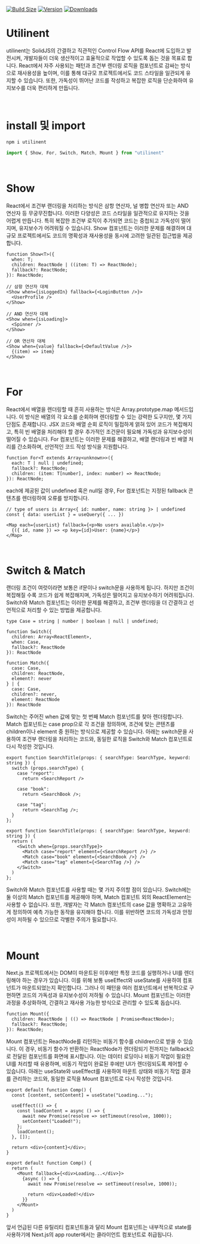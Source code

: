 [![Build Size](https://img.shields.io/bundlephobia/minzip/utilinent?label=bundle%20size&style=flat&colorA=000000&colorB=000000)](https://bundlephobia.com/result?p=utilinent)
[![Version](https://img.shields.io/npm/v/utilinent?style=flat&colorA=000000&colorB=000000)](https://www.npmjs.com/package/utilinent)
[![Downloads](https://img.shields.io/npm/dt/utilinent.svg?style=flat&colorA=000000&colorB=000000)](https://www.npmjs.com/package/utilinent)

# Utilinent

utilinent는 SolidJS의 간결하고 직관적인 Control Flow API를 React에 도입하고 발전시켜, 개발자들이 더욱 생산적이고 효율적으로 작업할 수 있도록 돕는 것을 목표로 합니다. React에서 자주 사용되는 패턴과 조건부 렌더링 로직을 컴포넌트로 감싸는 방식으로 재사용성을 높이며, 이를 통해 대규모 프로젝트에서도 코드 스타일을 일관되게 유지할 수 있습니다. 또한, 가독성이 뛰어난 코드를 작성하고 복잡한 로직을 단순화하여 유지보수를 더욱 편리하게 만듭니다.

&nbsp;

# install 및 import 

```ts
npm i utilinent
```
```ts
import { Show, For, Switch, Match, Mount } from "utilinent"
```

&nbsp;

# Show

React에서 조건부 랜더링을 처리하는 방식은 삼항 연산자, 널 병합 연산자 또는 AND 연산자 등 무궁무진합니다. 이러한 다양성은 코드 스타일을 일관적으로 유지하는 것을 어렵게 만듭니다. 특히 복잡한 조건부 로직이 추가되면 코드는 중첩되고 가독성이 떨어지며, 유지보수가 어려워질 수 있습니다. Show 컴포넌트는 이러한 문제를 해결하며 대규모 프로젝트에서도 코드의 명확성과 재사용성을 동시에 고려한 일관된 접근법을 제공합니다.

```tsx
function Show<T>({
  when: T;
  children: ReactNode | ((item: T) => ReactNode);
  fallback?: ReactNode;
}): ReactNode;
```
```tsx
// 삼항 연산자 대체
<Show when={isLoggedIn} fallback={<LoginButton />}>
  <UserProfile />
</Show>
 
// AND 연산자 대체
<Show when={isLoading}>
  <Spinner />
</Show>
 
// OR 연산자 대체
<Show when={value} fallback={<DefaultValue />}>
  {(item) => item}
</Show>
```

&nbsp;

# For 
React에서 배열을 렌더링할 때 흔히 사용하는 방식은 Array.prototype.map 메서드입니다. 이 방식은 배열의 각 요소를 순회하며 렌더링할 수 있는 강력한 도구지만, 몇 가지 단점도 존재합니다. JSX 코드와 배열 순회 로직이 밀접하게 얽혀 있어 코드가 복잡해지고, 특히 빈 배열을 처리해야 할 경우 추가적인 조건문이 필요해 가독성과 유지보수성이 떨어질 수 있습니다. For 컴포넌트는 이러한 문제를 해결하고, 배열 랜더링과 빈 배열 처리를 간소화하며, 선언적인 코드 작성 방식을 지원합니다.

```tsx
function For<T extends Array<unknown>>({
  each: T | null | undefined; 
  fallback?: ReactNode;
  children: (item: T[number], index: number) => ReactNode;
}): ReactNode;
```

each에 제공된 값이 undefined 혹은 null일 경우, For 컴포넌트는 지정된 fallback 콘텐츠를 렌더링하여 오류를 방지합니다.

```tsx
// type of users is Array<{ id: number, name: string }> | undefined
const { data: userList } = useQuery({ ... })
 
<Map each={userList} fallback={<p>No users available.</p>}>
  {({ id, name }) => <p key={id}>User: {name}</p>}
</Map>
```

&nbsp;

# Switch & Match

랜더링 조건이 여럿이라면 보통은 if문이나 switch문을 사용하게 됩니다. 하지만 조건이 복잡해질 수록 코드가 쉽게 복잡해지며, 가독성은 떨어지고 유지보수하기 어려워집니다. Switch와 Match 컴포넌트는 이러한 문제를 해결하고, 조건부 렌더링을 더 간결하고 선언적으로 처리할 수 있는 방법을 제공합니다.

```tsx
type Case = string | number | boolean | null | undefined;
 
function Switch({
  children: Array<ReactElement>,
  when: Case,
  fallback?: ReactNode
}): ReactNode
 
function Match({
  case: Case,
  children: ReactNode,
  element?: never
} | {
  case: Case,
  children?: never,
  element: ReactNode
}): ReactNode
```

Switch는 주어진 when 값에 맞는 첫 번째 Match 컴포넌트를 찾아 렌더링합니다. Match 컴포넌트는 case prop으로 각 조건을 정의하며, 조건에 맞는 콘텐츠를 children이나 element 중 원하는 방식으로 제공할 수 있습니다. 아래는 switch문을 사용하여 조건부 랜더링을 처리하는 코드와, 동일한 로직을 Switch와 Match 컴포넌트로 다시 작성한 것입니다.

```tsx
export function SearchTitle(props: { searchType: SearchType, keyword: string }) {
  switch (props.searchType) {
    case "report":
      return <SearchReport />
 
    case "book":
      return <SearchBook />;
 
    case "tag":
      return <SearchTag />;
  }
};
```
```tsx
export function SearchTitle(props: { searchType: SearchType, keyword: string }) {
  return (
    <Switch when={props.searchType}>
      <Match case="report" element={<SearchReport />} />
      <Match case="book" element={<SearchBook />} />
      <Match case="tag" element={<SearchTag />} />
    </Switch>
  )
};
```

Switch와 Match 컴포넌트를 사용할 때는 몇 가지 주의할 점이 있습니다. Switch에는 둘 이상의 Match 컴포넌트를 제공해야 하며, Match 컴포넌트 외의 ReactElement는 사용할 수 없습니다. 또한, 개발자는 각 Match 컴포넌트의 case 값을 명확하고 고유하게 정의하여 예측 가능한 동작을 유지해야 합니다. 이를 위반하면 코드의 가독성과 안정성이 저하될 수 있으므로 각별한 주의가 필요합니다.

&nbsp;

# Mount

Next.js 프로젝트에서는 DOM이 마운트된 이후에만 특정 코드를 실행하거나 UI를 렌더링해야 하는 경우가 있습니다. 이를 위해 보통 useEffect와 useState를 사용하여 컴포넌트가 마운트되었는지 확인합니다. 그러나 이 패턴을 여러 컴포넌트에서 반복적으로 구현하면 코드의 가독성과 유지보수성이 저하될 수 있습니다. Mount 컴포넌트는 이러한 과정을 추상화하여, 간결하고 재사용 가능한 방식으로 관리할 수 있도록 돕습니다.

```tsx
function Mount({
  children: ReactNode | (() => ReactNode | Promise<ReactNode>);
  fallback?: ReactNode;
}): ReactNode;
```

Mount 컴포넌트는 ReactNode를 리턴하는 비동기 함수를 children으로 받을 수 있습니다. 이 경우, 비동기 함수가 반환하는 ReactNode가 렌더링되기 전까지는 fallback으로 전달된 컴포넌트를 화면에 표시합니다. 이는 데이터 로딩이나 비동기 작업이 필요한 UI를 처리할 때 유용하며, 비동기 작업이 완료된 후에만 UI가 렌더링되도록 제어할 수 있습니다. 아래는 useState와 useEffect를 사용하여 마운트 상태와 비동기 작업 결과를 관리하는 코드와, 동일한 로직을 Mount 컴포넌트로 다시 작성한 것입니다.

```tsx
export default function Comp() {
  const [content, setContent] = useState("Loading...");
   
  useEffect(() => {
    const loadContent = async () => {
      await new Promise(resolve => setTimeout(resolve, 1000));
      setContent("Loaded!");
    };
    loadContent();
  }, []);
   
  return <div>{content}</div>;
}
```

```tsx
export default function Comp() {
  return (
    <Mount fallback={<div>Loading...</div>}>
      {async () => {
        await new Promise(resolve => setTimeout(resolve, 1000));
      
        return <div>Loaded!</div>
      }}
    </Mount>
  )
}
```

앞서 언급된 다른 유틸리티 컴포넌트들과 달리 Mount 컴포넌트는 내부적으로 state를 사용하기에 Next.js의 app router에서는 클라이언트 컴포넌트로 취급됩니다.
